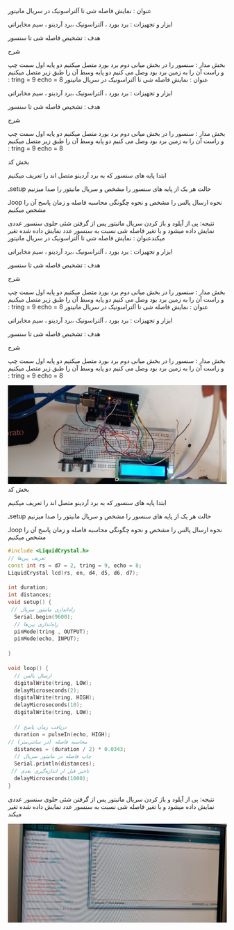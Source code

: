 عنوان : نمایش فاصله شی تا آلتراسونیک در سریال مانیتور

ابزار و تجهیزات : برد بورد ، آلتراسونیک ،برد آردینو ، سیم مخابراتی

هدف : تشخیص فاصله شی تا سنسور

شرح

بخش مدار :
سنسور را در بخش میانی دوم برد بورد متصل میکنیم 
دو پایه اول سمت چپ و راست آن را به زمین برد بود وصل می کنیم
دو پایه وسط آن را طبق زیر متصل میکنیم :
 tring = 9
echo = 8
عنوان : نمایش فاصله شی تا آلتراسونیک در سریال مانیتور

ابزار و تجهیزات : برد بورد ، آلتراسونیک ،برد آردینو ، سیم مخابراتی

هدف : تشخیص فاصله شی تا سنسور

شرح

بخش مدار :
سنسور را در بخش میانی دوم برد بورد متصل میکنیم 
دو پایه اول سمت چپ و راست آن را به زمین برد بود وصل می کنیم
دو پایه وسط آن را طبق زیر متصل میکنیم :
 tring = 9
echo = 8

بخش کد

ابتدا پایه های سنسور که به برد آردینو متصل اند را تعریف میکنیم

ـsetup
 حالت هر یک از پایه های سنسور را مشخص و سریال مانیتور را صدا میزنیم

ـloop
نحوه ارسال پالس را مشخص و نحوه چگونگی محاسبه فاصله و زمان پاسخ آن را مشخص میکنیم

نتیجه: پی از آپلود و باز کردن سریال مانیتور
پس از گرفتن شئی جلوی سنسور عددی نمایش داده میشود و با تغیر فاصله شی نسبت به سنسور عدد نمایش داده شده تغیر میکندعنوان : نمایش فاصله شی تا آلتراسونیک در سریال مانیتور

ابزار و تجهیزات : برد بورد ، آلتراسونیک ،برد آردینو ، سیم مخابراتی

هدف : تشخیص فاصله شی تا سنسور

شرح

بخش مدار :
سنسور را در بخش میانی دوم برد بورد متصل میکنیم 
دو پایه اول سمت چپ و راست آن را به زمین برد بود وصل می کنیم
دو پایه وسط آن را طبق زیر متصل میکنیم :
 tring = 9
echo = 8
عنوان : نمایش فاصله شی تا آلتراسونیک در سریال مانیتور

ابزار و تجهیزات : برد بورد ، آلتراسونیک ،برد آردینو ، سیم مخابراتی

هدف : تشخیص فاصله شی تا سنسور

شرح

بخش مدار :
سنسور را در بخش میانی دوم برد بورد متصل میکنیم 
دو پایه اول سمت چپ و راست آن را به زمین برد بود وصل می کنیم
دو پایه وسط آن را طبق زیر متصل میکنیم :
 tring = 9
echo = 8

![code](./photo_2024-11-03_12-08-34.jpg) 
بخش کد

ابتدا پایه های سنسور که به برد آردینو متصل اند را تعریف میکنیم

ـsetup
 حالت هر یک از پایه های سنسور را مشخص و سریال مانیتور را صدا میزنیم

ـloop
نحوه ارسال پالس را مشخص و نحوه چگونگی محاسبه فاصله و زمان پاسخ آن را مشخص میکنیم
```cpp
#include <LiquidCrystal.h>
// تعریف پین‌ها
const int rs = d7 = 2, tring = 9, echo = 8;
LiquidCrystal lcd(rs, en, d4, d5, d6, d7);

int duration;
int distances;
void setup() {
 // راه‌اندازی مانیتور سریال
  Serial.begin(9600);
  // راه‌اندازی پین‌ها
  pinMode(tring , OUTPUT);
  pinMode(echo, INPUT);

}

void loop() {
  // ارسال پالس
  digitalWrite(tring, LOW);
  delayMicroseconds(2);
  digitalWrite(tring, HIGH);
  delayMicroseconds(10);
  digitalWrite(tring, LOW);

  // دریافت زمان پاسخ
  duration = pulseIn(echo, HIGH);
// محاسبه فاصله (در سانتی‌متر)
  distances = (duration / 2) * 0.0343;
  // چاپ فاصله در مانیتور سریال
  Serial.println(distances);
 // تاخیر قبل از اندازه‌گیری بعدی
  delayMicroseconds(1000);
}
```

نتیجه: پی از آپلود و باز کردن سریال مانیتور
پس از گرفتن شئی جلوی سنسور عددی نمایش داده میشود و با تغیر فاصله شی نسبت به سنسور عدد نمایش داده شده تغیر میکند

![code](./photo_2024-11-03_03-18-25.jpg) 

